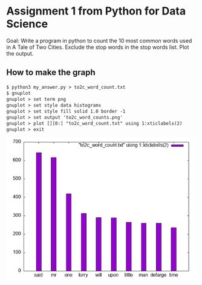 # Assignment 1 from Python for Data Science
Goal: Write a program in python to count the 10 most common words used in A Tale of Two Cities. Exclude the stop words in the stop words list. Plot the output. 

## How to make the graph
```
$ python3 my_answer.py > to2c_word_count.txt
$ gnuplot
gnuplot > set term png
gnuplot > set style data histograms
gnuplot > set style fill solid 1.0 border -1
gnuplot > set output 'to2c_word_counts.png'
gnuplot > plot [][0:] "to2c_word_count.txt" using 1:xticlabels(2)
gnuplot > exit
```

<img src="to2c_word_counts.png"
     alt="Histogram graph of the 10 most common words from A Tale of Two Cities"
     style="" />